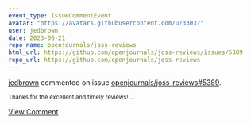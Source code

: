 ```yaml
---
event_type: IssueCommentEvent
avatar: "https://avatars.githubusercontent.com/u/3303?"
user: jedbrown
date: 2023-06-21
repo_name: openjournals/joss-reviews
html_url: https://github.com/openjournals/joss-reviews/issues/5389
repo_url: https://github.com/openjournals/joss-reviews
---
```


<a href='https://github.com/jedbrown' target='_blank'>jedbrown</a> commented on issue <a href='https://github.com/openjournals/joss-reviews/issues/5389' target='_blank'>openjournals/joss-reviews#5389</a>.

<small>Thanks for the excellent and timely reviews!...</small>

<a href='https://github.com/openjournals/joss-reviews/issues/5389' target='_blank'>View Comment</a>